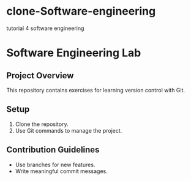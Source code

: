 # clone-Software-engineering
tutorial 4 software engineering
# Software Engineering Lab  
## Project Overview  
This repository contains exercises for learning version control with Git.  

## Setup  
1. Clone the repository.  
2. Use Git commands to manage the project.  

## Contribution Guidelines  
- Use branches for new features.  
- Write meaningful commit messages.  
